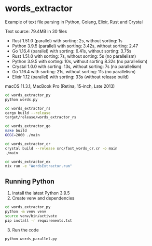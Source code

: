 # words_extractor

Example of text file parsing in Python, Golang, Elixir, Rust and Crystal

Text source: 79.4MB in 30 files

- Rust 1.51.0 (parallel) with sorting: 2s, without sorting: 1s
- Python 3.9.5 (parallel) with sorting: 3.42s, without sorting: 2.47
- Go 1.16.4 (parallel) with sorting: 6.41s, without sorting: 3.75s
- Rust 1.51.0 with sorting: 7s, without sorting: 5s (no parallelism)
- Python 3.9.5 with sorting: 10s, without sorting 8.32s (no parallelism)
- Crystal 1.0.0 with sorting: 13s, without sorting: 7s (no parallelism)
- Go 1.16.4 with sorting: 21s, without sorting: 11s (no parallelism)
- Elixir 1.12 (parallel) with sorting: 33s (without release build)

macOS 11.3.1, MacBook Pro (Retina, 15-inch, Late 2013)

```bash
cd words_extractor_py
python words.py

cd words_extractor_rs
cargo build --release
target/release/words_extractor_rs

cd words_extractor_go
make build
GOGC=2000 ./main

cd words_extractor_cr
crystal build --release src/fast_words_cr.cr -o main
./main

cd words_extractor_ex
mix run -e "WordsExtractor.run"
```

## Running Python

1. Install the latest Python 3.9.5
2. Create venv and dependencies

```bash
cd words_extractor_py
python -m venv venv
source venv/bin/activate
pip install -r requirements.txt
```

3. Run the code

```bash
python words_parallel.py
```
